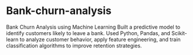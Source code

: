 # Bank-churn-analysis
Bank Churn Analysis using Machine Learning Built a predictive model to identify customers likely to leave a bank. Used Python, Pandas, and Scikit-learn to analyze customer behavior, apply feature engineering, and train classification algorithms to improve retention strategies.

